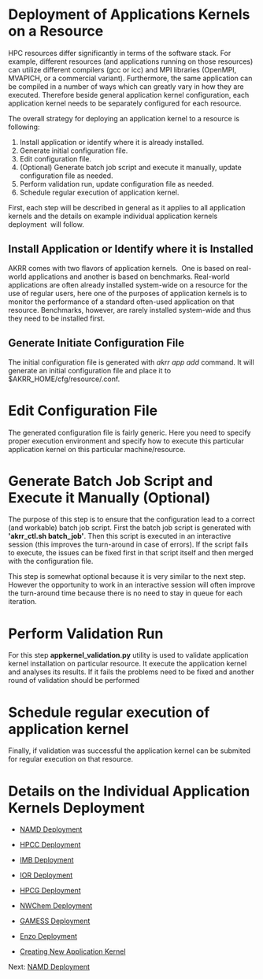 # Deployment of Applications Kernels on a Resource

HPC resources differ significantly in terms of the software stack. For example, 
different resources (and applications running on those resources) can utilize 
different compilers (gcc or icc) and MPI libraries (OpenMPI, MVAPICH, or a 
commercial variant). Furthermore, the same application can be compiled in a 
number of ways which can greatly vary in how they are executed. Therefore beside 
general application kernel configuration, each application kernel needs to be 
separately configured for each resource.

The overall strategy for deploying an application kernel to a resource is 
following:

1.  Install application or identify where it is already installed.
2.  Generate initial configuration file.
3.  Edit configuration file.
4.  (Optional) Generate batch job script and execute it manually, update 
configuration file as needed.
5.  Perform validation run, update configuration file as needed.
6.  Schedule regular execution of application kernel.

First, each step will be described in general as it applies to all application 
kernels and the details on example individual application kernels deployment 
will follow.

## Install Application or Identify where it is Installed

AKRR comes with two flavors of application kernels.  One is based on real-world 
applications and another is based on benchmarks. Real-world applications are 
often already installed system-wide on a resource for the use of regular users, 
here one of the purposes of application kernels is to monitor the performance of 
a standard often-used application on that resource. Benchmarks, however, are 
rarely installed system-wide and thus they need to be installed first.

## Generate Initiate Configuration File

The initial configuration file is generated with 
_akrr app add_ command. It will generate an initial 
configuration file and place it to $AKRR_HOME/cfg/resource/<app kernelname>.conf.

# Edit Configuration File

The generated configuration file is fairly generic. Here you need to specify 
proper execution environment and specify how to execute this particular 
application kernel on this particular machine/resource.  

# Generate Batch Job Script and Execute it Manually (Optional)

The purpose of this step is to ensure that the configuration lead to a correct 
(and workable) batch job script. First the batch job script is generated with 
**'akrr_ctl.sh batch_job'**. Then this script is executed in an interactive 
session (this improves the turn-around in case of errors). If the script fails 
to execute, the issues can be fixed first in that script itself and then merged 
with the configuration file.

This step is somewhat optional because it is very similar to the next step. 
However the opportunity to work in an interactive session will often improve the 
turn-around time because there is no need to stay in queue for each iteration.

# Perform Validation Run

For this step **appkernel_validation.py** utility is used to validate 
application kernel installation on particular resource. It execute the 
application kernel and analyses its results. If it fails the problems need to be 
fixed and another round of validation should be performed

# Schedule regular execution of application kernel

Finally, if validation was successful the application kernel can be submited for 
regular execution on that resource.

# Details on the Individual Application Kernels Deployment

* [NAMD Deployment](AKRR_NAMD_Deployment.md)
* [HPCC Deployment](AKRR_HPCC_Deployment.md)
* [IMB Deployment](AKRR_IMB_Deployment.md)
* [IOR Deployment](AKRR_IOR_Deployment.md)
* [HPCG Deployment](AKRR_HPCG_Deployment.md)
* [NWChem Deployment](AKRR_NWChem_Deployment.md)
* [GAMESS Deployment](AKRR_GAMESS_Deployment.md)
* [Enzo Deployment](AKRR_Enzo_Deployment.md)

* [Creating New Application Kernel](AKRR_Creating_New_Application_Kernel.md)


Next: [NAMD Deployment](AKRR_NAMD_Deployment.md)
